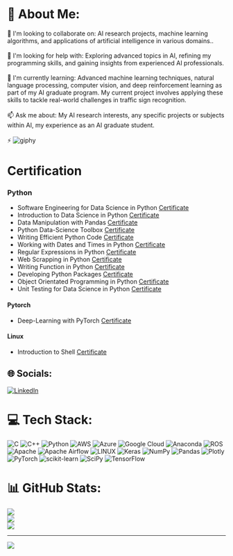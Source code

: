 # 💫 About Me:
🌱 I'm looking to collaborate on: AI research projects, machine learning algorithms, and applications of artificial intelligence in various domains..<br><br>🤔 I'm looking for help with: Exploring advanced topics in AI, refining my programming skills, and gaining insights from experienced AI professionals.<br><br>💬 I'm currently learning: Advanced machine learning techniques, natural language processing, computer vision, and deep reinforcement learning as part of my AI graduate program. My current project involves applying these skills to tackle real-world challenges in traffic sign recognition.<br><br>📫 Ask me about: My AI research interests, any specific projects or subjects within AI, my experience as an AI graduate student.<br><br>⚡ 
![giphy](https://github.com/danial-shehroz-khan/danial-shehroz-khan/assets/62330871/9f617238-59ac-49af-ba0e-b67b81303c3b)


# Certification

### Python
* Software Engineering for Data Science in Python [Certificate](https://drive.google.com/file/d/17xsdl1VZ4nBAllRITNApJuMpoT1f8lrs/view)
* Introduction to Data Science in Python [Certificate](https://drive.google.com/file/d/1X2Zk_813CbY2fmWlu-W2chpYMJ2iSkfy/view)
* Data Manipulation with Pandas [Certificate](https://drive.google.com/drive/folders/14ShOhIusgirxNUeI50fj6krZE9YlbAN3)
* Python Data-Science Toolbox [Certificate](https://drive.google.com/file/d/1lNIHZyfLLPhqFKtz-9bOnpnm2USz6m4X/view)
* Writing Efficient Python Code [Certificate](https://drive.google.com/file/d/1lNIHZyfLLPhqFKtz-9bOnpnm2USz6m4X/view)
* Working with Dates and Times in Python [Certificate](https://drive.google.com/file/d/1tImF1lrdWyQSlxBsSuS1dF4U_Uu5JBje/view)
* Regular Expressions in Python [Certificate](https://drive.google.com/file/d/14UQuMVSm2bqwpu_dsSSiVR2fozKDEjAB/view)
* Web Scrapping in Python [Certificate](https://drive.google.com/file/d/12hTo8_oWMOZn19eZwN9RIBOBCKkePScd/view)
* Writing Function in Python [Certificate](https://drive.google.com/file/d/1SL-7Od5aDs8nX1z25d-7ivk0IN_RxFWY/view)
* Developing Python Packages [Certificate](https://drive.google.com/file/d/1LHCww7DYB3DbhN0a6jfY_TOc91UsuAXG/view)
* Object Orientated Programming in Python [Certificate](https://drive.google.com/file/d/1LxV5LHi7OEkV5ueT4DtcFVFTSqC2Ej6K/view)
* Unit Testing for Data Science in Python [Certificate](https://drive.google.com/file/d/17Rn_hTXY4H7v2xDZop9SyvwrwOgHZXrP/view)
#### Pytorch
* Deep-Learning with PyTorch [Certificate](https://drive.google.com/file/d/1PWIsZg2RHcIGsG6eLVcp6KVMUN4cc8QU/view)
#### Linux
* Introduction to Shell [Certificate](https://drive.google.com/file/d/1PWIsZg2RHcIGsG6eLVcp6KVMUN4cc8QU/view)

## 🌐 Socials:
[![LinkedIn](https://img.shields.io/badge/LinkedIn-%230077B5.svg?logo=linkedin&logoColor=white)](https://linkedin.com/in/https://www.linkedin.com/in/danialshehroz/) 

# 💻 Tech Stack:
![C](https://img.shields.io/badge/c-%2300599C.svg?style=for-the-badge&logo=c&logoColor=white) ![C++](https://img.shields.io/badge/c++-%2300599C.svg?style=for-the-badge&logo=c%2B%2B&logoColor=white) ![Python](https://img.shields.io/badge/python-3670A0?style=for-the-badge&logo=python&logoColor=ffdd54) ![AWS](https://img.shields.io/badge/AWS-%23FF9900.svg?style=for-the-badge&logo=amazon-aws&logoColor=white) ![Azure](https://img.shields.io/badge/azure-%230072C6.svg?style=for-the-badge&logo=azure-devops&logoColor=white) ![Google Cloud](https://img.shields.io/badge/Google%20Cloud-%234285F4.svg?style=for-the-badge&logo=google-cloud&logoColor=white) ![Anaconda](https://img.shields.io/badge/Anaconda-%2344A833.svg?style=for-the-badge&logo=anaconda&logoColor=white) ![ROS](https://img.shields.io/badge/ros-%230A0FF9.svg?style=for-the-badge&logo=ros&logoColor=white) ![Apache](https://img.shields.io/badge/apache-%23D42029.svg?style=for-the-badge&logo=apache&logoColor=white) ![Apache Airflow](https://img.shields.io/badge/Apache%20Airflow-017CEE?style=for-the-badge&logo=Apache%20Airflow&logoColor=white) ![LINUX](https://img.shields.io/badge/Linux-FCC624?style=for-the-badge&logo=linux&logoColor=black) ![Keras](https://img.shields.io/badge/Keras-%23D00000.svg?style=for-the-badge&logo=Keras&logoColor=white) ![NumPy](https://img.shields.io/badge/numpy-%23013243.svg?style=for-the-badge&logo=numpy&logoColor=white) ![Pandas](https://img.shields.io/badge/pandas-%23150458.svg?style=for-the-badge&logo=pandas&logoColor=white) ![Plotly](https://img.shields.io/badge/Plotly-%233F4F75.svg?style=for-the-badge&logo=plotly&logoColor=white) ![PyTorch](https://img.shields.io/badge/PyTorch-%23EE4C2C.svg?style=for-the-badge&logo=PyTorch&logoColor=white) ![scikit-learn](https://img.shields.io/badge/scikit--learn-%23F7931E.svg?style=for-the-badge&logo=scikit-learn&logoColor=white) ![SciPy](https://img.shields.io/badge/SciPy-%230C55A5.svg?style=for-the-badge&logo=scipy&logoColor=%white) ![TensorFlow](https://img.shields.io/badge/TensorFlow-%23FF6F00.svg?style=for-the-badge&logo=TensorFlow&logoColor=white)
# 📊 GitHub Stats:
![](https://github-readme-stats.vercel.app/api?username=danial-shehroz-khan&theme=dark&hide_border=false&include_all_commits=true&count_private=true)<br/>
![](https://github-readme-streak-stats.herokuapp.com/?user=danial-shehroz-khan&theme=dark&hide_border=false)<br/>
![](https://github-readme-stats.vercel.app/api/top-langs/?username=danial-shehroz-khan&theme=dark&hide_border=false&include_all_commits=true&count_private=true&layout=compact)

---
[![](https://visitcount.itsvg.in/api?id=danial-shehroz-khan&icon=0&color=0)](https://visitcount.itsvg.in)

<!-- Proudly created with GPRM ( https://gprm.itsvg.in ) -->
